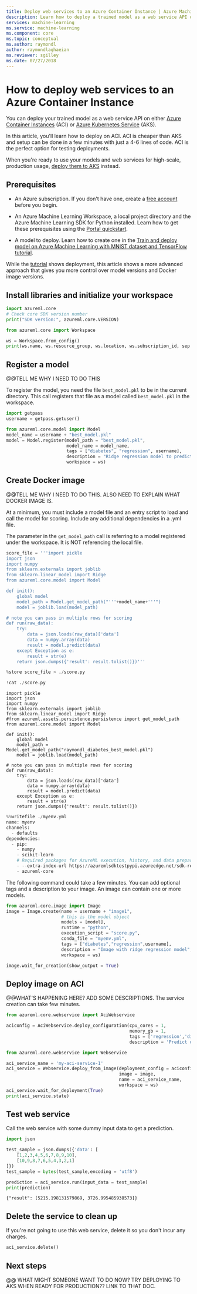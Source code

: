 ```yaml
---
title: Deploy web services to an Azure Container Instance | Azure Machine Learning
description: Learn how to deploy a trained model as a web service API on Azure Container Instances with Azure Machine Learning Services.
services: machine-learning
ms.service: machine-learning
ms.component: core
ms.topic: conceptual
ms.author: raymondl
author: raymondlaghaeian
ms.reviewer: sgilley
ms.date: 07/27/2018
---
```


# How to deploy web services to an Azure Container Instance

You can deploy your trained model as a web service API on either [Azure Container Instances](https://azure.microsoft.com/en-us/services/container-instances/) (ACI) or  [Azure Kubernetes Service](https://azure.microsoft.com/en-us/services/kubernetes-service/) (AKS).

In this article, you'll learn how to deploy on ACI.  ACI is cheaper than AKS and setup can be done in a few minutes with just a 4-6 lines of code. ACI is the perfect option for testing deployments.

When you're ready to use your models and web services for high-scale, production usage, [deploy them to AKS](how-to-deploy-to-aks.md) instead.

## Prerequisites

- An Azure subscription. If you don't have one, create a [free account](https://azure.microsoft.com/free/?WT.mc_id=A261C142F) before you begin.

- An Azure Machine Learning Workspace, a local project directory and the Azure Machine Learning SDK for Python installed. Learn how to get these prerequisites using the [Portal quickstart](quickstart-get-started.md).

- A model to deploy.  Learn how to create one in the [Train and deploy model on Azure Machine Learning with MNIST dataset and TensorFlow tutorial](tutorial-train-models-with-aml.md).  

While the [tutorial](tutorial-deploy-models-with-aml.md) shows deployment, this article shows a more advanced approach that gives you more control over model versions and Docker image versions.  

## Install libraries and initialize your workspace

```python
import azureml.core
# Check core SDK version number
print("SDK version:", azureml.core.VERSION)

from azureml.core import Workspace

ws = Workspace.from_config()
print(ws.name, ws.resource_group, ws.location, ws.subscription_id, sep = '\n')
```

## Register a model

@@TELL ME WHY I NEED TO DO THIS

To register the model, you need the file `best_model.pkl` to be in the current directory. This call registers that file as a model called `best_model.pkl` in the workspace.


```python
import getpass
username = getpass.getuser()

from azureml.core.model import Model
model_name = username + "best_model.pkl"
model = Model.register(model_path = "best_model.pkl",
                       model_name = model_name,
                       tags = ["diabetes", "regression", username],
                       description = "Ridge regression model to predict diabetes",
                       workspace = ws)
```    

## Create Docker image

@@TELL ME WHY I NEED TO DO THIS.  ALSO NEED TO EXPLAIN WHAT DOCKER IMAGE IS.

At a minimum, you must include a model file and an entry script to load and call the model for scoring. Include any additional dependencies in a .yml file.

The parameter in the `get_model_path` call is referring to a model registered under the workspace. It is NOT referencing the local file.


```python
score_file = '''import pickle
import json
import numpy
from sklearn.externals import joblib
from sklearn.linear_model import Ridge
from azureml.core.model import Model

def init():
    global model
    model_path = Model.get_model_path("'''+model_name+'''")
    model = joblib.load(model_path)

# note you can pass in multiple rows for scoring
def run(raw_data):
    try:
        data = json.loads(raw_data)['data']
        data = numpy.array(data)
        result = model.predict(data)
    except Exception as e:
        result = str(e)
    return json.dumps({'result': result.tolist()})'''

%store score_file > ./score.py
```

```python
!cat ./score.py
```

    import pickle
    import json
    import numpy
    from sklearn.externals import joblib
    from sklearn.linear_model import Ridge
    #from azureml.assets.persistence.persistence import get_model_path
    from azureml.core.model import Model
    
    def init():
        global model
        model_path = Model.get_model_path("raymondl_diabetes_best_model.pkl")
        model = joblib.load(model_path)
    
    # note you can pass in multiple rows for scoring
    def run(raw_data):
        try:
            data = json.loads(raw_data)['data']
            data = numpy.array(data)
            result = model.predict(data)
        except Exception as e:
            result = str(e)
        return json.dumps({'result': result.tolist()})
    

```python
%%writefile ./myenv.yml
name: myenv
channels:
  - defaults
dependencies:
  - pip:
    - numpy
    - scikit-learn
    # Required packages for AzureML execution, history, and data preparation.
    - --extra-index-url https://azuremlsdktestpypi.azureedge.net/sdk-release/Preview/E7501C02541B433786111FE8E140CAA1
    - azureml-core
```    

The following command could take a few minutes. You can add optional tags and a description to your image. An image can contain one or more models.


```python
from azureml.core.image import Image
image = Image.create(name = username + "image1",
                     # this is the model object 
                     models = [model],
                     runtime = "python",
                     execution_script = "score.py",
                     conda_file = "myenv.yml",
                     tags = ["diabetes","regression",username],
                     description = "Image with ridge regression model",
                     workspace = ws)
```
    

```python
image.wait_for_creation(show_output = True)
```    

## Deploy image on ACI

@@WHAT'S HAPPENING HERE? ADD SOME DESCRIPTIONS.
The service creation can take few minutes.


```python
from azureml.core.webservice import AciWebservice

aciconfig = AciWebservice.deploy_configuration(cpu_cores = 1, 
                                               memory_gb = 1, 
                                               tags = ['regression','diabetes',username], 
                                               description = 'Predict diabetes using regression model')
```


```python
from azureml.core.webservice import Webservice

aci_service_name = 'my-aci-service-1'
aci_service = Webservice.deploy_from_image(deployment_config = aciconfig,
                                           image = image,
                                           name = aci_service_name,
                                           workspace = ws)
aci_service.wait_for_deployment(True)
print(aci_service.state)
```    

## Test web service

Call the web service with some dummy input data to get a prediction.


```python
import json

test_sample = json.dumps({'data': [
    [1,2,3,4,5,6,7,8,9,10], 
    [10,9,8,7,6,5,4,3,2,1]
]})
test_sample = bytes(test_sample,encoding = 'utf8')

prediction = aci_service.run(input_data = test_sample)
print(prediction)
```

    {"result": [5215.198131579869, 3726.995485938573]}
    

## Delete the service to clean up

If you're not going to use this web service, delete it so you don't incur any charges.

```python
aci_service.delete()
```

## Next steps

@@ WHAT MIGHT SOMEONE WANT TO DO NOW? TRY DEPLOYING TO AKS WHEN READY FOR PRODUCTION?? LINK TO THAT DOC.